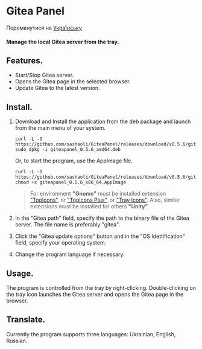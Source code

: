 # Gitea Panel

Перемкнутися на [Українську](./README.md)

#### Manage the local Gitea server from the tray.

## Features.
- Start/Stop Gitea server.
- Opens the Gitea page in the selected browser.
- Update Gitea to the latest version.

## Install.
1.  Download and Install the application from the deb package and launch from the main menu of your system.
    ```
    curl -L -O https://github.com/sashaoli/GiteaPanel/releases/download/v0.5.6/giteapanel_0.5.6_amd64.deb
    sudo dpkg -i giteapanel_0.5.6_amd64.deb
    ```
    Or, to start the program, use the AppImage file.
    ```
    curl -L -O https://github.com/sashaoli/GiteaPanel/releases/download/v0.5.6/giteapanel_0.5.6_x86_64.AppImage
    chmod +x giteapanel_0.5.6_x86_64.AppImage
    ```

    > For environment **"Gnome"** must be installed extension ["TopIcons"](https://extensions.gnome.org/extension/495/topicons/), or ["TopIcons Plus"](https://extensions.gnome.org/extension/1031/topicons/), or ["Tray Icons"](https://extensions.gnome.org/extension/1503/tray-icons/). Also, similar extensions must be installed for others **"Unity"**.

2.  In the "Gitea path" field, specify the path to the binary file of the Gitea server. The file name is preferably "gitea".
3.  Click the "Gitea update options" button and in the "OS Idettification" field, specify your operating system.
4.  Change the program language if necessary.

## Usage.
The program is controlled from the tray by right-clicking. Double-clicking on the tray icon launches the Gitea server and opens the Gitea page in the browser.

## Translate.
Currently the program supports three languages: Ukrainian, English, Russian.
